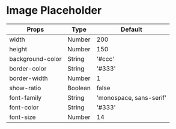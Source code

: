 # Image Placeholder

| Props                | Type    | Default                 |
|----------------------|---------|-------------------------|
| width                | Number  | 200                     |
| height               | Number  | 150                     |
| background-color     | String  | '#ccc'                  |
| border-color         | String  | '#333'                  |
| border-width         | Number  | 1                       |
| show-ratio           | Boolean | false                   |
| font-family          | String  | 'monospace, sans-serif' |
| font-color           | String  | '#333'                  |
| font-size            | Number  | 14                      |
